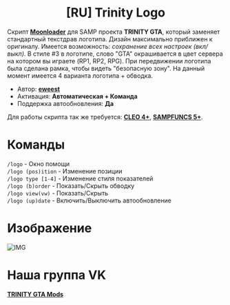 <h1 align="center">[RU] Trinity Logo</h1>

Скрипт **[Moonloader](https://gtaforums.com/topic/890987-moonloader/)** для SAMP проекта **TRINITY GTA**, который заменяет стандартный текстдрав логотипа. Дизайн максимально приближен к оригиналу. Имеется возможность: _сохранение всех настроек (вкл/выкл)_. В стиле #3 в логотипе, слово "GTA" окрашивается в цвет сервера на котором вы играете (RP1, RP2, RPG).
При передвижении логотипа была сделана рамка, чтобы видеть "безопасную зону". На данный момент имеется 4 варианта логотипа + обводка.

* Автор: **[eweest](https://vk.com/eweest)**<br>
* Активация: **Автоматическая + Команда**<br>
* Поддержка автообновления: **Да**<br>

Для работы скрипта так же требуется: **[CLEO 4+](http://cleo.li/?lang=ru)**, **[SAMPFUNCS 5+](https://blast.hk/threads/17/)**.

# Команды
`/logo` - Окно помощи<br>
`/logo (pos)ition` - Изменение позиции<br>
`/logo type [1-4]` - Изменение стиля показателей<br>
`/logo (b)order` - Показать/Скрыть обводку<br>
`/logo view(vw)` - Показать/Скрыть<br>
`/logo (up)date` - Включить/Выключить автообновление<br>

# Изображение
![IMG](https://sun9-59.userapi.com/s/v1/if2/RY-SScPlcdo4teXd6plUwVdSHrYHRDVtxPyXJoydLANv3DRdqwnwPiGoVfRV_vhYp5ERD0ge7T6TWvh3QDRPFWK3.jpg?size=1920x1080&quality=95&type=album)

# Наша группа VK
**[TRINITY GTA Mods](https://vk.com/gtatrinitymods)**
